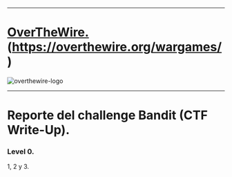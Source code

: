 - - -

# [OverTheWire.]()(https://overthewire.org/wargames/)

![overthewire-logo](https://github.com/frandausmeier/CTF_Write-Ups/assets/71414554/1f33f67b-82e8-4ccb-8b97-fd0a951ef0dc)

- - -

# Reporte del challenge Bandit (CTF Write-Up).
### Level 0.


1, 2 y 3.
